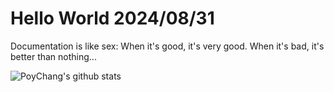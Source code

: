 # Hello World 2024/08/31

Documentation is like sex:
When it's good, it's very good.
When it's bad, it's better than nothing...

![PoyChang's github stats](https://github-readme-stats.vercel.app/api?username=poychang&show_icons=true&theme=dracula)
